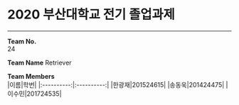 # 2020 부산대학교 전기 졸업과제
***
**Team No.**<br/>
 24

**Team Name** Retriever

**Team Members**<br/>
|이름|학번|
|:----------:|:----------:|
|한광재|201524615|
|송동욱|201424475|
|이수민|201724535|
